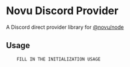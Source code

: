 # Novu Discord Provider

A Discord direct provider library for [@novu/node](https://github.com/novuhq/novu)

## Usage

```javascript
    FILL IN THE INITIALIZATION USAGE
```
